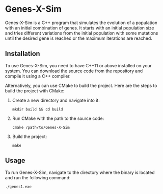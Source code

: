 # Genes-X-Sim

Genes-X-Sim is a C++ program that simulates the evolution of a population with an initial combination of genes. It starts with an initial population size and tries different variations from the initial population with some mutations until the desired gene is reached or the maximum iterations are reached.

## Installation

To use Genes-X-Sim, you need to have C++11 or above installed on your system. You can download the source code from the repository and compile it using a C++ compiler.

Alternatively, you can use CMake to build the project. Here are the steps to build the project with CMake:

1. Create a new directory and navigate into it:

    ```
    mkdir build && cd build
    ```

2. Run CMake with the path to the source code:

    ```
    cmake /path/to/Genes-X-Sim
    ```

3. Build the project:

    ```
    make
    ```

## Usage

To run Genes-X-Sim, navigate to the directory where the binary is located and run the following command:
    
    ./genes1.exe